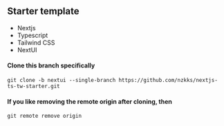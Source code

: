 ## Starter template

- Nextjs
- Typescript
- Tailwind CSS
- NextUI

#### Clone this branch specifically

`git clone -b nextui --single-branch https://github.com/nzkks/nextjs-ts-tw-starter.git`

#### If you like removing the remote origin after cloning, then

`git remote remove origin`
